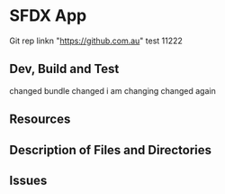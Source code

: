 # SFDX  App

Git rep linkn "https://github.com.au" test 11222

## Dev, Build and Test

changed bundle changed
i am changing
changed again


## Resources


## Description of Files and Directories


## Issues


